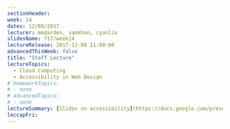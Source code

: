 ```yaml
---
sectionHeader:
week: 14
dates: 12/08/2017
lecturer: mmdarden, samkhan, cyanliu
slidesName: f17/week14
lectureRelease: 2017-12-08 11:00:00
advancedThisWeek: false
title: "Staff Lecture"
lectureTopics:
  - Cloud Computing
  - Accessibility in Web Design
# homeworkTopics:
# - none
# advancedTopics:
# - none
lectureSummary: [Slides on accessibility](https://docs.google.com/presentation/d/13M6HiQ2x8nrUb1XMWquslF2LqdrNg-cb_3-UM-qm6CU/edit?usp=sharing)
leccapFri:
---
```

